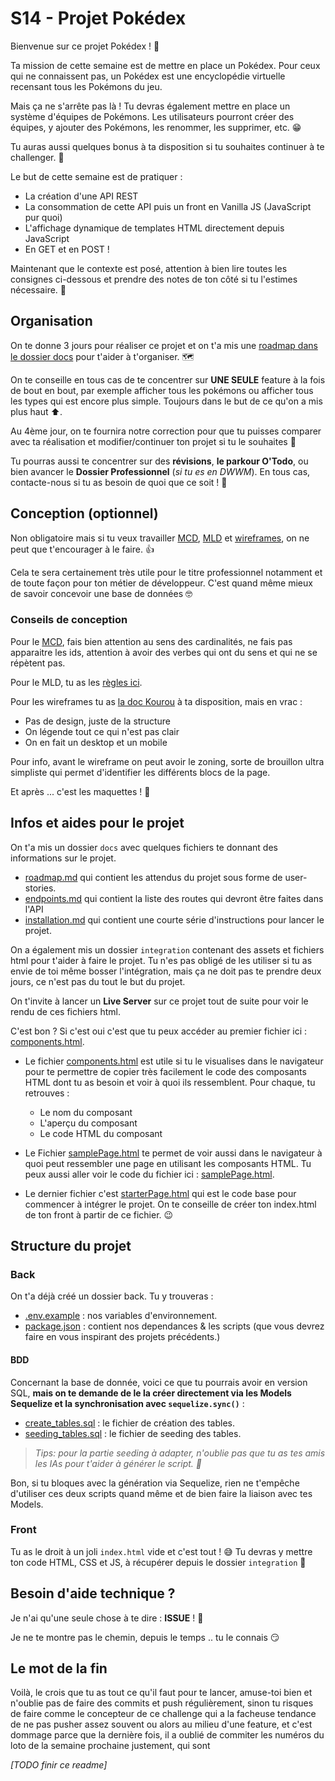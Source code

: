 # S14 - Projet Pokédex

Bienvenue sur ce projet Pokédex ! 👋

Ta mission de cette semaine est de mettre en place un Pokédex. Pour ceux qui ne connaissent pas, un Pokédex est une encyclopédie virtuelle recensant tous les Pokémons du jeu.

Mais ça ne s'arrête pas là ! Tu devras également mettre en place un système d'équipes de Pokémons. Les utilisateurs pourront créer des équipes, y ajouter des Pokémons, les renommer, les supprimer, etc. 😁

Tu auras aussi quelques bonus à ta disposition si tu souhaites continuer à te challenger. 💪

Le but de cette semaine est de pratiquer :

- La création d'une API REST
- La consommation de cette API puis un front en Vanilla JS (JavaScript pur quoi)
- L'affichage dynamique de templates HTML directement depuis JavaScript
- En GET et en POST !

Maintenant que le contexte est posé, attention à bien lire toutes les consignes ci-dessous et prendre des notes de ton côté si tu l'estimes nécessaire. 📝

## Organisation

On te donne 3 jours pour réaliser ce projet et on t'a mis une [roadmap dans le dossier docs](./docs/roadmap.md) pour t'aider à t'organiser. 🗺️

On te conseille en tous cas de te concentrer sur **UNE SEULE** feature à la fois de bout en bout, par exemple afficher tous les pokémons ou afficher tous les types qui est encore plus simple. Toujours dans le but de ce qu'on a mis plus haut ⬆️.

Au 4ème jour, on te fournira notre correction pour que tu puisses comparer avec ta réalisation et modifier/continuer ton projet si tu le souhaites 🚀

Tu pourras aussi te concentrer sur des **révisions**, **le parkour O'Todo**, ou bien avancer le **Dossier Professionnel** (_si tu es en DWWM_). En tous cas, contacte-nous si tu as besoin de quoi que ce soit ! 🤗

## Conception (optionnel)

Non obligatoire mais si tu veux travailler [MCD](https://kourou.oclock.io/ressources/fiche-recap/mcd-modele-conceptuel-de-donnees/), [MLD](https://kourou.oclock.io/ressources/fiche-recap/mld/) et [wireframes](https://kourou.oclock.io/ressources/fiche-recap/wireframes-mode-demploi/), on ne peut que t'encourager à le faire. 👍

Cela te sera certainement très utile pour le titre professionnel notamment et de toute façon pour ton métier de développeur. C'est quand même mieux de savoir concevoir une base de données 🤓

### Conseils de conception

Pour le [MCD](https://kourou.oclock.io/ressources/fiche-recap/mcd-modele-conceptuel-de-donnees/), fais bien attention au sens des cardinalités, ne fais pas apparaitre les ids, attention à avoir des verbes qui ont du sens et qui ne se répètent pas.

Pour le MLD, tu as les [règles ici](https://kourou.oclock.io/ressources/fiche-recap/mld/).

Pour les wireframes tu as [la doc Kourou](https://kourou.oclock.io/ressources/fiche-recap/wireframes-mode-demploi/) à ta disposition, mais en vrac :

- Pas de design, juste de la structure
- On légende tout ce qui n'est pas clair
- On en fait un desktop et un mobile

Pour info, avant le wireframe on peut avoir le zoning, sorte de brouillon ultra simpliste qui permet d'identifier les différents blocs de la page.

Et après ... c'est les maquettes ! 🎨

## Infos et aides pour le projet

On t'a mis un dossier `docs` avec quelques fichiers te donnant des informations sur le projet.

- [roadmap.md](./docs/roadmap.md) qui contient les attendus du projet sous forme de user-stories.
- [endpoints.md](./docs/endpoints.md) qui contient la liste des routes qui devront être faites dans l'API
- [installation.md](./docs/installation.md) qui contient une courte série d'instructions pour lancer le projet.

On a également mis un dossier `integration` contenant des assets et fichiers html pour t'aider à faire le projet. Tu n'es pas obligé de les utiliser si tu as envie de toi même bosser l'intégration, mais ça ne doit pas te prendre deux jours, ce n'est pas du tout le but du projet.

On t'invite à lancer un **Live Server** sur ce projet tout de suite pour voir le rendu de ces fichiers html.

C'est bon ? Si c'est oui c'est que tu peux accéder au premier fichier ici : [components.html](http://localhost:5500/docs/integration/components.html).

- Le fichier [components.html](http://localhost:5500/docs/integration/components.html) est utile si tu le visualises dans le navigateur pour te permettre de copier très facilement le code des composants HTML dont tu as besoin et voir à quoi ils ressemblent. Pour chaque, tu retrouves :
  - Le nom du composant
  - L'aperçu du composant
  - Le code HTML du composant

- Le Fichier [samplePage.html](http://localhost:5500/docs/integration/samplePage.html) te permet de voir aussi dans le navigateur à quoi peut ressembler une page en utilisant les composants HTML. Tu peux aussi aller voir le code du fichier ici : [samplePage.html](./docs/integration/samplePage.html).

- Le dernier fichier c'est [starterPage.html](./docs/integration/starterPage.html) qui est le code base pour commencer à intégrer le projet. On te conseille de créer ton index.html de ton front à partir de ce fichier. 😉

## Structure du projet

### Back

On t'a déjà créé un dossier back. Tu y trouveras :

- [.env.example](./back/.env.example) : nos variables d'environnement.
- [package.json](./back/package.json) : contient nos dependances & les scripts (que vous devrez faire en vous inspirant des projets précédents.)

#### BDD

Concernant la base de donnée, voici ce que tu pourrais avoir en version SQL, **mais on te demande de le la créer directement via les Models Sequelize et la synchronisation avec `sequelize.sync()`** :

- [create_tables.sql](./back/data/sqlVersion/create_tables.sql) : le fichier de création des tables.
- [seeding_tables.sql](./back/data/sqlVersion/seeding_tables.sql) : le fichier de seeding des tables.

> _Tips: pour la partie seeding à adapter, n'oublie pas que tu as tes amis les IAs pour t'aider à générer le script. 🤖_

Bon, si tu bloques avec la génération via Sequelize, rien ne t'empêche d'utiliser ces deux scripts quand même et de bien faire la liaison avec tes Models.

### Front

Tu as le droit à un joli `index.html` vide et c'est tout ! 😅 Tu devras y mettre ton code HTML, CSS et JS, à récupérer depuis le dossier `integration` 🎨

## Besoin d'aide technique ?

Je n'ai qu'une seule chose à te dire : **ISSUE** ! 🚨

Je ne te montre pas le chemin, depuis le temps .. tu le connais 😏

## Le mot de la fin

Voilà, le crois que tu as tout ce qu'il faut pour te lancer, amuse-toi bien et n'oublie pas de faire des commits et push régulièrement, sinon tu risques de faire comme le concepteur de ce challenge qui a la facheuse tendance de ne pas pusher assez souvent ou alors au milieu d'une feature, et c'est dommage parce que la dernière fois, il a oublié de commiter les numéros du loto de la semaine prochaine justement, qui sont

_[TODO finir ce readme]_
